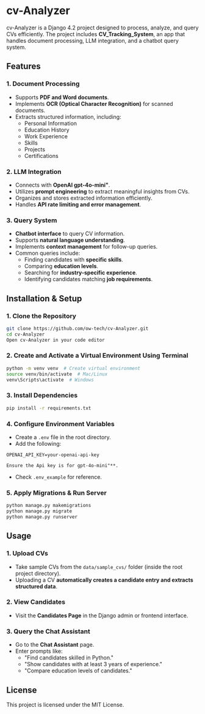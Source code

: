 # cv-Analyzer

cv-Analyzer is a Django 4.2 project designed to process, analyze, and query CVs efficiently. The project includes **CV_Tracking_System**, an app that handles document processing, LLM integration, and a chatbot query system.

## Features

### 1. Document Processing
- Supports **PDF and Word documents**.
- Implements **OCR (Optical Character Recognition)** for scanned documents.
- Extracts structured information, including:
  - Personal Information
  - Education History
  - Work Experience
  - Skills
  - Projects
  - Certifications

### 2. LLM Integration
- Connects with **OpenAI gpt-4o-mini"**.
- Utilizes **prompt engineering** to extract meaningful insights from CVs.
- Organizes and stores extracted information efficiently.
- Handles **API rate limiting and error management**.

### 3. Query System
- **Chatbot interface** to query CV information.
- Supports **natural language understanding**.
- Implements **context management** for follow-up queries.
- Common queries include:
  - Finding candidates with **specific skills**.
  - Comparing **education levels**.
  - Searching for **industry-specific experience**.
  - Identifying candidates matching **job requirements**.

## Installation & Setup

### 1. Clone the Repository
```bash
git clone https://github.com/ow-tech/cv-Analyzer.git
cd cv-Analyzer
Open cv-Analyzer in your code editor
```

### 2. Create and Activate a Virtual Environment Using Terminal 
```bash
python -m venv venv  # Create virtual environment
source venv/bin/activate  # Mac/Linux
venv\Scripts\activate  # Windows
```

### 3. Install Dependencies
```bash
pip install -r requirements.txt
```

### 4. Configure Environment Variables
- Create a `.env` file in the root directory.
- Add the following:
```env
OPENAI_API_KEY=your-openai-api-key

Ensure the Api key is for gpt-4o-mini"**.
```
- Check `.env_example` for reference.

### 5. Apply Migrations & Run Server
```bash
python manage.py makemigrations
python manage.py migrate
python manage.py runserver
```

## Usage

### 1. Upload CVs
- Take sample CVs from the `data/sample_cvs/` folder (inside the root project directory).
- Uploading a CV **automatically creates a candidate entry and extracts structured data**.

### 2. View Candidates
- Visit the **Candidates Page** in the Django admin or frontend interface.

### 3. Query the Chat Assistant
- Go to the **Chat Assistant** page.
- Enter prompts like:
  - "Find candidates skilled in Python."
  - "Show candidates with at least 3 years of experience."
  - "Compare education levels of candidates."

## License
This project is licensed under the MIT License.

